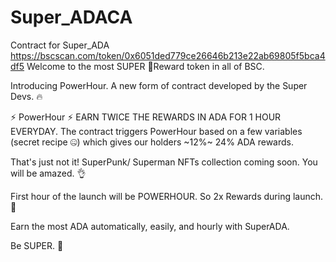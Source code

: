 # Super_ADACA
Contract for Super_ADA https://bscscan.com/token/0x6051ded779ce26646b213e22ab69805f5bca4df5
Welcome to the most SUPER  💪Reward token in all of BSC. 

Introducing PowerHour. A new form of contract developed by the Super Devs. 🔥

⚡️ PowerHour ⚡️ EARN TWICE THE REWARDS IN ADA FOR 1 HOUR EVERYDAY. The contract triggers PowerHour based on a few variables (secret recipe 🤐) which gives our holders ~12%~ 24% ADA rewards. 

That's just not it! SuperPunk/ Superman NFTs collection coming soon. You will be amazed. 👌

First hour of the launch will be POWERHOUR. So 2x Rewards during launch. 🚀

Earn the most ADA automatically, easily, and hourly with SuperADA. 

Be SUPER. 💫
